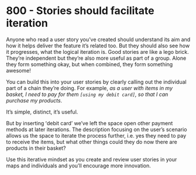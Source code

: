 # 800 - Stories should facilitate iteration

Anyone who read a user story youʼve created should understand its aim and how it helps deliver the feature itʼs related too. But they should also see how it progresses, what the logical iteration is. Good stories are like a lego brick. Theyʼre independent but theyʼre also more useful as part of a group. Alone they form something okay, but when combined, they form something awesome!

You can build this into your user stories by clearly calling out the individual part of a chain theyʼre doing. For example, *as a user with items in my basket, I need to pay for them ```[using my debit card]```, so that I can purchase my products*.

Itʼs simple, distinct, itʼs useful. 

But by inserting ʻdebit cardʼ weʼve left the space open other payment methods at later iterations. The description focusing on the userʼs scenario allows us the space to iterate the process further, i.e. yes they need to pay to receive the items, but what other things could they do now there are products in their basket? 

Use this iterative mindset as you create and review user stories in your maps and individuals and youʼll encourage more innovation.
